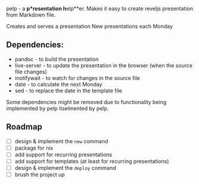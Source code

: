pelp - a **p*resentation h**elp**er. Makes it easy to create reveljs presentation from Markdown file.

Creates and serves a presentation
New presentations each Monday

## Dependencies:

- pandoc - to build the presentation
- live-server - to update the presentation in the browser (when the source file changes)
- inotifywait - to watch for changes in the source file
- date - to calculate the next Monday
- sed - to replace the date in the template file

Some dependencies might be removed due to functionality being implemented by pelp itselmented by pelp.

## Roadmap

- [ ] design & implement the `new` command
- [ ] package for nix
- [ ] add support for recurring presentations
- [ ] add support for templates (at least for recurring presentations)
- [ ] design & implement the `deploy` command
- [ ] brush the project up
